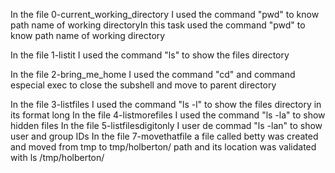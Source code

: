 In the file 0-current_working_directory I used the command "pwd" to know path name of working directoryIn this task  used the command "pwd" to know path name of working directory

In the file 1-listit I used the command "ls" to  show the files directory

In the file 2-bring_me_home I used the command "cd" and command especial exec  to close the subshell and move to parent directory

In the file 3-listfiles I used the command "ls -l" to  show the files directory in its format long
In the file 4-listmorefiles I used the command "ls -la" to show hidden files
In the file 5-listfilesdigitonly I user de commad "ls -lan" to show user and group IDs
In the file 7-movethatfile a file called betty was created and moved from tmp  to  tmp/holberton/ path and its location was validated with ls /tmp/holberton/
